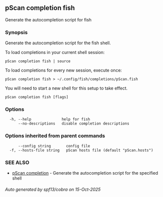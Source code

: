 ## pScan completion fish

Generate the autocompletion script for fish

### Synopsis

Generate the autocompletion script for the fish shell.

To load completions in your current shell session:

	pScan completion fish | source

To load completions for every new session, execute once:

	pScan completion fish > ~/.config/fish/completions/pScan.fish

You will need to start a new shell for this setup to take effect.


```
pScan completion fish [flags]
```

### Options

```
  -h, --help              help for fish
      --no-descriptions   disable completion descriptions
```

### Options inherited from parent commands

```
      --config string       config file
  -f, --hosts-file string   pScan hosts file (default "pScan.hosts")
```

### SEE ALSO

* [pScan completion](pScan_completion.md)	 - Generate the autocompletion script for the specified shell

###### Auto generated by spf13/cobra on 15-Oct-2025
